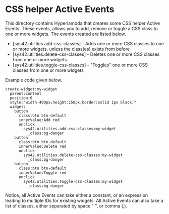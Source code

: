 CSS helper Active Events
===============

This directory contains Hyperlambda that creates some CSS helper Active Events.
These events, allows you to add, remove or toggle a CSS class to one or more widgets.
The events created are listed below.

* [sys42.utilities.add-css-classes] - Adds one or more CSS classes to one or more widgets, unless the class(es) exists from before
* [sys42.utilities.delete-css-classes] - Deletes one or more CSS classes from one or more widgets
* [sys42.utilities.toggle-css-classes] - "Toggles" one or more CSS classes from one or more widgets

Example code given below.

```
create-widget:my-widget
  parent:content
  position:0
  style:"width:400px;height:150px;border:solid 1px black;"
  widgets
    button
      class:btn btn-default
      innerValue:Add red
      onclick
        sys42.utilities.add-css-classes:my-widget
          _class:bg-danger
    button
      class:btn btn-default
      innerValue:Delete red
      onclick
        sys42.utilities.delete-css-classes:my-widget
          _class:bg-danger
    button
      class:btn btn-default
      innerValue:Toggle red
      onclick
        sys42.utilities.toggle-css-classes:my-widget
          _class:bg-danger
```

Notice, all Active Events can take either a constant, or an expression leading to multiple IDs for existing widgets.
All Active Events can also take a list of classes, either separated by space " ", or comma (,).

